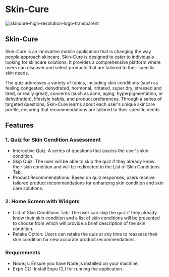 # Skin-Cure
![skincure-high-resolution-logo-transparent](https://github.com/ChristelleJohn/Emtech3-Final-Project/assets/154067069/92e3bc03-ac4f-4b32-8263-c522e738bda4)


## Skin-Cure
Skin-Cure is an innovative mobile application that is changing the way people approach skincare. Skin-Cure is designed to cater to individuals looking for skincare solutions. It provides a comprehensive platform where users can discover and select products that are tailored to their specific skin needs.

The quiz addresses a variety of topics, including skin conditions (such as feeling congested, dehydrated, hormonal, irritated, super dry, stressed and tired, or really great), concerns (such as acne, aging, hyperpigmentation, or dehydration), lifestyle habits, and product preferences. Through a series of targeted questions, Skin-Cure learns about each user's unique skincare profile, ensuring that recommendations are tailored to their specific needs. 

## Features
### 1. Quiz for Skin Condition Assessment
- Interactive Quiz: A series of questions that assess the user's skin condition.
- Skip Quiz: The user will be able to skip the quiz if they already know their skin condition and will be redirected to the List of Skin Conditions Tab.
- Product Recommendations: Based on quiz responses, users receive tailored product recommendations for enhancing skin condition and skin care solutions.

### 2. Home Screen with Widgets
- List of Skin Conditions Tab: The user can skip the quiz if they already know their skin condition and a list of skin conditions will be presented to choose from which will provide a brief description of the skin condition.
- Retake Option: Users can retake the quiz at any time to reassess their skin condition for new accurate product recommendations.

### Requirements
- Node.js: Ensure you have Node.js installed on your machine.
- Expo CLI: Install Expo CLI for running the application.
